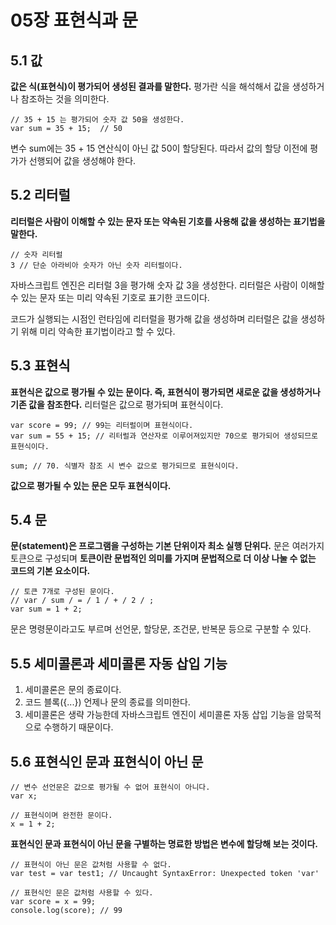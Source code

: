 <h1> 05장 표현식과 문 </h1>

<h2> 5.1 값 </h2>

**값은 식(표현식)이 평가되어 생성된 결과를 말한다.** 평가란 식을 해석해서 값을 생성하거나 참조하는 것을 의미한다.

```
// 35 + 15 는 평가되어 숫자 값 50을 생성한다.
var sum = 35 + 15;	// 50
```

변수 sum에는 35 + 15 연산식이 아닌 값 50이 할당된다.
따라서 값의 할당 이전에 평가가 선행되어 값을 생성해야 한다.

<h2> 5.2 리터럴 </h2>

**리터럴은 사람이 이해할 수 있는 문자 또는 약속된 기호를 사용해 값을 생성하는 표기법을 말한다.**

```
// 숫자 리터럴
3 // 단순 아라비아 숫자가 아닌 숫자 리터럴이다.
```

자바스크립트 엔진은 리터럴 3을 평가해 숫자 값 3을 생성한다.
리터럴은 사람이 이해할 수 있는 문자 또는 미리 약속된 기호로 표기한 코드이다.

코드가 실행되는 시점인 런타임에 리터럴을 평가해 값을 생성하며 리터럴은 값을 생성하기 위해 미리 약속한 표기법이라고 할 수 있다.

<h2> 5.3 표현식 </h2>

**표현식은 값으로 평가될 수 있는 문이다. 즉, 표현식이 평가되면 새로운 값을 생성하거나 기존 값을 참조한다.**
리터럴은 값으로 평가되며 표현식이다.

```
var score = 99; // 99는 리터럴이며 표현식이다.
var sum = 55 + 15; // 리터럴과 연산자로 이루어져있지만 70으로 평가되어 생성되므로 표현식이다.

sum; // 70. 식별자 참조 시 변수 값으로 평가되므로 표현식이다.
```

**값으로 평가될 수 있는 문은 모두 표현식이다.**

<h2> 5.4 문 </h2>

**문(statement)은 프로그램을 구성하는 기본 단위이자 최소 실행 단위다.**
문은 여러가지 토큰으로 구성되며 **토큰이란 문법적인 의미를 가지며 문법적으로 더 이상 나눌 수 없는 코드의 기본 요소이다.**

```
// 토큰 7개로 구성된 문이다.
// var / sum / = / 1 / + / 2 / ;
var sum = 1 + 2;
```

문은 명령문이라고도 부르며 선언문, 할당문, 조건문, 반복문 등으로 구분할 수 있다.

<h2> 5.5 세미콜론과 세미콜론 자동 삽입 기능 </h2>

1. 세미콜론은 문의 종료이다.
2. 코드 블록({...}) 언제나 문의 종료를 의미한다.
3. 세미콜론은 생략 가능한데 자바스크립트 엔진이 세미콜론 자동 삽입 기능을 암묵적으로 수행하기 때문이다.

<h2> 5.6 표현식인 문과 표현식이 아닌 문 </h2>

```
// 변수 선언문은 값으로 평가될 수 없어 표현식이 아니다.
var x;

// 표현식이며 완전한 문이다.
x = 1 + 2;
```

**표현식인 문과 표현식이 아닌 문을 구별하는 명료한 방법은 변수에 할당해 보는 것이다.**

```
// 표현식이 아닌 문은 값처럼 사용할 수 없다.
var test = var test1; // Uncaught SyntaxError: Unexpected token 'var'

// 표현식인 문은 값처럼 사용할 수 있다.
var score = x = 99;
console.log(score); // 99
```
